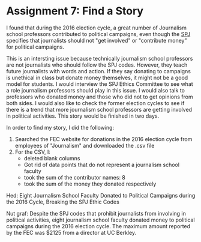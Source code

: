 # Assignment 7: Find a Story

I found that during the 2016 election cycle, a great number of Journalism school professors contributed to political campaigns, even though the [SPJ](https://www.spj.org/ethics-papers-politics.asp) specifies that journalists should not "get involved" or "contribute money" for political campaigns.

This is an intersting issue because technically journalism school professors are not journalists who should follow the SPJ codes. However, they teach future journalists with words and action. If they say donating to campaigns is unethical in class but donate money themselves, it might not be a good model for students. 
I would interview the SPJ Ethics Committee to see what a role journalism professors should play in this issue. I would also talk to professors who donated money and those who did not to get opinions from both sides. 
I would also like to check the former election cycles to see if there is a trend that more journalism school professors are getting involved in political activities. 
This story would be finished in two days.   

In order to find my story, I did the following:

1. Searched the FEC website for donations in the 2016 election cycle from employees of "Journalism" and downloaded the .csv file 
2. For the CSV, I: 
    * deleted blank columns
    * Got rid of data points that do not represent a journalism school faculty
    * took the sum of the contributor names: 8
    * took the sum of the money they donated respectively

Hed: Eight Journalism School Faculty Donated to Political Campaigns during the 2016 Cycle, Breaking the SPJ Ethic Codes  

Nut graf: Despite the SPJ codes that prohibit journalists from involving in political activities, eight journalism school faculty donated money to political campaigns during the 2016 election cycle. The maximum amount reported by the FEC was $2125 from a director at UC Berkley.  

